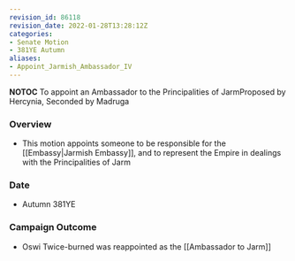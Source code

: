 ```yaml
---
revision_id: 86118
revision_date: 2022-01-28T13:28:12Z
categories:
- Senate Motion
- 381YE Autumn
aliases:
- Appoint_Jarmish_Ambassador_IV
---
```



__NOTOC__
To appoint an Ambassador to  the Principalities of JarmProposed by Hercynia, Seconded by Madruga 

### Overview
* This motion appoints someone to be responsible for the [[Embassy|Jarmish Embassy]], and to represent the Empire in dealings with the Principalities of Jarm

### Date
* Autumn 381YE

### Campaign Outcome
* Oswi Twice-burned was reappointed as the [[Ambassador to Jarm]]